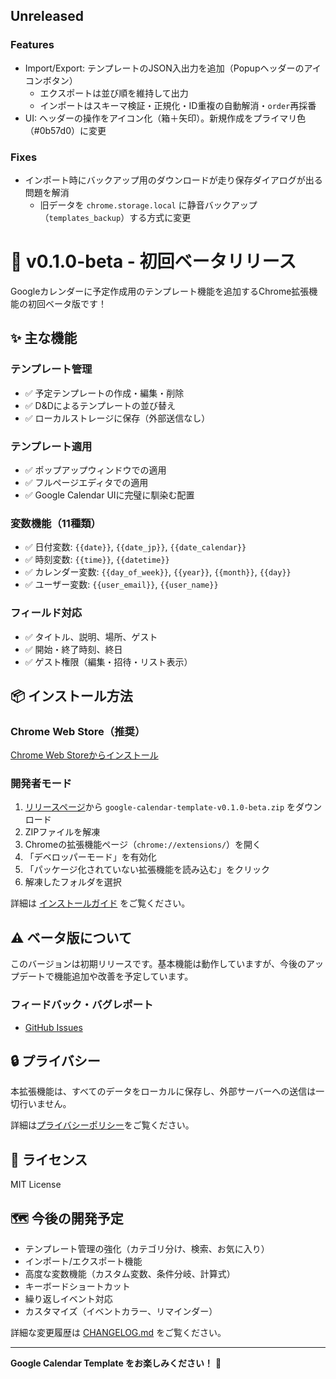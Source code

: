 ## Unreleased

### Features
- Import/Export: テンプレートのJSON入出力を追加（Popupヘッダーのアイコンボタン）
  - エクスポートは並び順を維持して出力
  - インポートはスキーマ検証・正規化・ID重複の自動解消・`order`再採番
- UI: ヘッダーの操作をアイコン化（箱＋矢印）。新規作成をプライマリ色（#0b57d0）に変更

### Fixes
- インポート時にバックアップ用のダウンロードが走り保存ダイアログが出る問題を解消
  - 旧データを `chrome.storage.local` に静音バックアップ（`templates_backup`）する方式に変更

# 🎉 v0.1.0-beta - 初回ベータリリース

Googleカレンダーに予定作成用のテンプレート機能を追加するChrome拡張機能の初回ベータ版です！

## ✨ 主な機能

### テンプレート管理
- ✅ 予定テンプレートの作成・編集・削除
- ✅ D&Dによるテンプレートの並び替え
- ✅ ローカルストレージに保存（外部送信なし）

### テンプレート適用
- ✅ ポップアップウィンドウでの適用
- ✅ フルページエディタでの適用
- ✅ Google Calendar UIに完璧に馴染む配置

### 変数機能（11種類）
- ✅ 日付変数: `{{date}}`, `{{date_jp}}`, `{{date_calendar}}`
- ✅ 時刻変数: `{{time}}`, `{{datetime}}`
- ✅ カレンダー変数: `{{day_of_week}}`, `{{year}}`, `{{month}}`, `{{day}}`
- ✅ ユーザー変数: `{{user_email}}`, `{{user_name}}`

### フィールド対応
- ✅ タイトル、説明、場所、ゲスト
- ✅ 開始・終了時刻、終日
- ✅ ゲスト権限（編集・招待・リスト表示）

## 📦 インストール方法

### Chrome Web Store（推奨）
[Chrome Web Storeからインストール](https://chromewebstore.google.com/detail/gmgfladmnifefmoggfhgmdkdoelbmeec)

### 開発者モード
1. [リリースページ](https://github.com/maru0014/google-calendar-template/releases/tag/v0.1.0-beta)から `google-calendar-template-v0.1.0-beta.zip` をダウンロード
2. ZIPファイルを解凍
3. Chromeの拡張機能ページ（`chrome://extensions/`）を開く
4. 「デベロッパーモード」を有効化
5. 「パッケージ化されていない拡張機能を読み込む」をクリック
6. 解凍したフォルダを選択

詳細は [インストールガイド](https://github.com/maru0014/google-calendar-template/blob/main/docs/INSTALL_GUIDE.md) をご覧ください。

## ⚠️ ベータ版について

このバージョンは初期リリースです。基本機能は動作していますが、今後のアップデートで機能追加や改善を予定しています。

### フィードバック・バグレポート
- [GitHub Issues](https://github.com/maru0014/google-calendar-template/issues)

## 🔒 プライバシー

本拡張機能は、すべてのデータをローカルに保存し、外部サーバーへの送信は一切行いません。

詳細は[プライバシーポリシー](https://maru0014.github.io/google-calendar-template/docs/PRIVACY_POLICY)をご覧ください。

## 📄 ライセンス

MIT License

## 🗺️ 今後の開発予定

- テンプレート管理の強化（カテゴリ分け、検索、お気に入り）
- インポート/エクスポート機能
- 高度な変数機能（カスタム変数、条件分岐、計算式）
- キーボードショートカット
- 繰り返しイベント対応
- カスタマイズ（イベントカラー、リマインダー）

詳細な変更履歴は [CHANGELOG.md](https://github.com/maru0014/google-calendar-template/blob/main/CHANGELOG.md) をご覧ください。

---

**Google Calendar Template をお楽しみください！** 🎉
